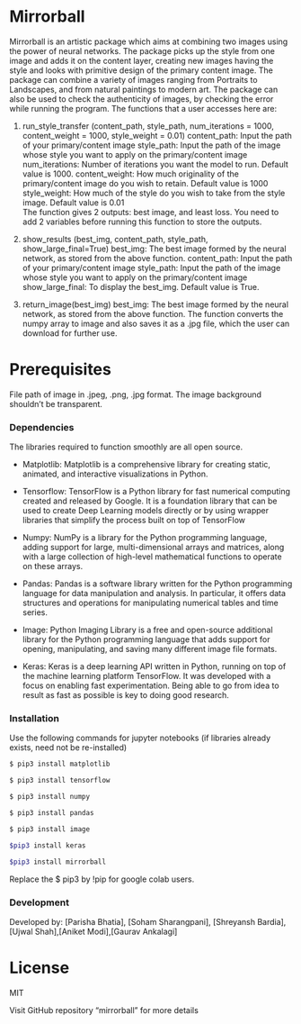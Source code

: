 # Mirrorball

Mirrorball is an artistic package which aims at combining two images using the power of neural networks. The package picks up the style from one image and adds it on the content layer, creating new images having the style and looks with primitive design of the primary content image. The package can combine a variety of images ranging from Portraits to Landscapes, and from natural paintings to modern art.  The package can also be used to check the authenticity of images, by checking the error while running the program. 
The functions that a user accesses here are: 

1)	run_style_transfer (content_path, 
                                    style_path, 
                                    num_iterations = 1000, 
                                    content_weight = 1000, 
                                    style_weight = 0.01)
content_path: Input the path of your primary/content image
style_path: Input the path of the image whose style you want to apply on the primary/content image
num_iterations: Number of iterations you want the model to run. Default value is 1000.
content_weight: How much originality of the primary/content image do you wish to retain. Default value is 1000
style_weight: How much of the style do you wish to take from the style image. Default value is 0.01   
The function gives 2 outputs: best image, and least loss. You need to add 2 variables before running this function to store the outputs.

2)	show_results (best_img, 
                           content_path, 
                           style_path, 
                           show_large_final=True)
best_img: The best image formed by the neural network, as stored from the above function.
content_path: Input the path of your primary/content image
style_path: Input the path of the image whose style you want to apply on the primary/content image
show_large_final: To display the best_img. Default value is True.

3)	return_image(best_img)
best_img: The best image formed by the neural network, as stored from the above function.
The function converts the numpy array to image and also saves it as a .jpg file, which the user can download for further use.

# Prerequisites

File path of image in .jpeg, .png, .jpg format. The image background shouldn’t be transparent. 

### Dependencies

The libraries required to function smoothly are all open source.
  
* Matplotlib: Matplotlib is a comprehensive library for creating static, animated, and interactive visualizations in Python.
  
* Tensorflow: TensorFlow is a Python library for fast numerical computing created and released by Google. It is a foundation library that can be used to create Deep Learning models directly or by using wrapper libraries that simplify the process built on top of TensorFlow
  
* Numpy: NumPy is a library for the Python programming language, adding support for large,            multi-dimensional arrays and matrices, along with a large collection of high-level mathematical  functions to operate on these arrays.
  
* Pandas: Pandas is a software library written for the Python programming language for data manipulation and analysis. In particular, it offers data structures and operations for manipulating numerical tables and time series.
  
* Image: Python Imaging Library is a free and open-source additional library for the Python programming language that adds support for opening, manipulating, and saving many different image file formats.
  
* Keras: Keras is a deep learning API written in Python, running on top of the machine learning platform TensorFlow. It was developed with a focus on enabling fast experimentation. Being able to go from idea to result as fast as possible is key to doing good research.

### Installation

Use the following commands for jupyter notebooks (if libraries already exists, need not be re-installed)

```sh
$ pip3 install matplotlib
```

```sh
$ pip3 install tensorflow 
```

```sh
$ pip3 install numpy
```

```sh
$ pip3 install pandas
```
```sh
$ pip3 install image
```
```sh
$pip3 install keras
```
```sh
$pip3 install mirrorball
```
  
Replace the $ pip3 by !pip for google colab users.
  
### Development

Developed by: [Parisha Bhatia], [Soham Sharangpani], [Shreyansh Bardia], [Ujwal Shah],[Aniket Modi],[Gaurav Ankalagi]

# License
MIT

Visit  GitHub repository “mirrorball” for more details 
